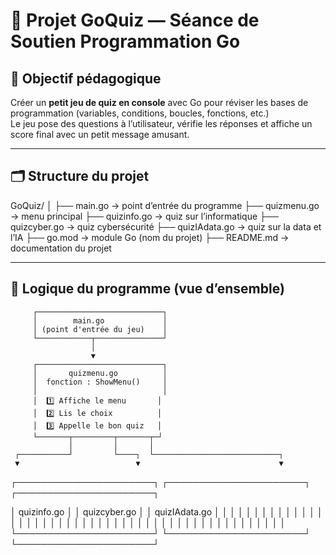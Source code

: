 # 🧠 Projet GoQuiz — Séance de Soutien Programmation Go

## 🎯 Objectif pédagogique

Créer un **petit jeu de quiz en console** avec Go pour réviser les bases de programmation (variables, conditions, boucles, fonctions, etc.)  
Le jeu pose des questions à l’utilisateur, vérifie les réponses et affiche un score final avec un petit message amusant.

---

## 🗂️ Structure du projet

GoQuiz/
│
├── main.go → point d’entrée du programme
├── quizmenu.go → menu principal
├── quizinfo.go → quiz sur l’informatique
├── quizcyber.go → quiz cybersécurité
├── quizIAdata.go → quiz sur la data et l’IA
├── go.mod → module Go (nom du projet)
├── README.md → documentation du projet

---

## 🧩 Logique du programme (vue d’ensemble)

         ┌────────────────────────────┐
         │        main.go             │
         │ (point d'entrée du jeu)    │
         └────────────┬───────────────┘
                      │
                      ▼
         ┌────────────────────────────┐
         │       quizmenu.go          │
         │  fonction : ShowMenu()     │
         │                            │
         │  1️⃣ Affiche le menu       │
         │  2️⃣ Lis le choix          │
         │  3️⃣ Appelle le bon quiz   │
         └───────┬─────────┬───────┬─┘
                 │         │       │
     ┌───────────┘         └────┐  └────────────────────────────┐
     ▼                          ▼                               ▼
┌──────────────────────┐    ┌──────────────────────┐    ┌──────────────────────┐

│    quizinfo.go       │    │     quizcyber.go     │    │    quizIAdata.go     │
│                      │    │                      │    │                      │
│                      │    │                      │    │                      │
│                      │    │                      │    │                      │
│                      │    │                      │    │                      │
│                      │    │                      │    │                      │
│                      │    │                      │    │                      │
│                      │    │                      │    │                      │
│                      │    │                      │    │                      │
└──────────────────────┘    └──────────────────────┘    └──────────────────────┘